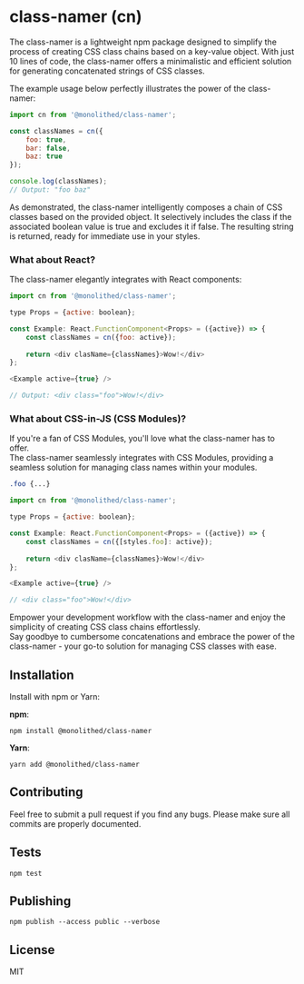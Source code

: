 # class-namer (cn)

The class-namer is a lightweight npm package designed to simplify the process of creating CSS class chains based on 
a key-value object. With just 10 lines of code, the class-namer offers a minimalistic and efficient solution for generating 
concatenated strings of CSS classes.

The example usage below perfectly illustrates the power of the class-namer:

```javascript
import cn from '@monolithed/class-namer';

const classNames = cn({
    foo: true,
    bar: false,
    baz: true
});

console.log(classNames);
// Output: "foo baz"
```

As demonstrated, the class-namer intelligently composes a chain of CSS classes based on the provided object.
It selectively includes the class if the associated boolean value is true and excludes it if false.
The resulting string is returned, ready for immediate use in your styles.

### What about React?

The class-namer elegantly integrates with React components:

```javascript
import cn from '@monolithed/class-namer';

type Props = {active: boolean};

const Example: React.FunctionComponent<Props> = ({active}) => {
    const classNames = cn({foo: active});
    
    return <div clasName={classNames}>Wow!</div>
};

<Example active={true} /> 

// Output: <div class="foo">Wow!</div>
```

### What about CSS-in-JS (CSS Modules)?

If you're a fan of CSS Modules, you'll love what the class-namer has to offer.<br />
The class-namer seamlessly integrates with CSS Modules, providing a seamless solution for managing class names within your modules.


```css
.foo {...}
```

```javascript
import cn from '@monolithed/class-namer';

type Props = {active: boolean};

const Example: React.FunctionComponent<Props> = ({active}) => {
    const classNames = cn({[styles.foo]: active});
    
    return <div clasName={classNames}>Wow!</div>
};

<Example active={true} /> 

// <div class="foo">Wow!</div>
```

Empower your development workflow with the class-namer and enjoy the simplicity of creating CSS class chains effortlessly.<br />
Say goodbye to cumbersome concatenations and embrace the power of the class-namer - your go-to solution for managing CSS classes with ease.


## Installation

Install with npm or Yarn:

**npm**:

```
npm install @monolithed/class-namer
```

**Yarn**:

```
yarn add @monolithed/class-namer
```

## Contributing
   
Feel free to submit a pull request if you find any bugs. 
Please make sure all commits are properly documented.

## Tests

```
npm test
```

## Publishing

```
npm publish --access public --verbose
```

## License

MIT
